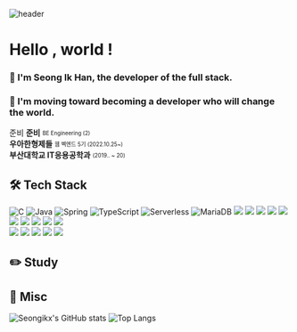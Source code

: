 ![header](https://capsule-render.vercel.app/api?type=waving&color=79EDFF&height=250&section=header&text=Seongik%20Han&fontSize=90&animation=fadeIn&fontAlignY=38&desc=%20&descAlignY=62&descAlign=62)

# Hello , world !

### 👋 I'm Seong Ik Han, the developer of the full stack.
### 🏃 I'm moving toward becoming a developer who will change the world.


준비 **준비**  <sub><sup>BE Engineering (2)</sup></sub>   
**우아한형제들**  <sub><sup>웹 벡엔드 5기  (2022.10.25~)</sup></sub>  
**부산대학교 IT응용공학과**  <sub><sup> (2019.. ~ 20)</sup></sub>  

## 🛠 Tech Stack

![C](https://img.shields.io/badge/-C-A8B9CC?style=flat-square&logo=C&logoColor=black)
![Java](https://img.shields.io/badge/-Java-007396?style=flat-square&logo=Java&logoColor=white)
![Spring](https://img.shields.io/badge/-Spring-6DB33F?style=flat-square&logo=Spring&logoColor=white)
![TypeScript](https://img.shields.io/badge/-TypeScript-3178C6?style=flat-square&logo=TypeScript&logoColor=white)
![Serverless](https://img.shields.io/badge/-Serverless-FD5750?style=flat-square&logo=Serverless&logoColor=white)
![MariaDB](https://img.shields.io/badge/-MariaDB-1F305F?style=flat-square&logo=mariadb&logoColor=white)
<img src="https://img.shields.io/badge/Python-3776AB?style=flat&logo=python&logoColor=white" /> <img src="https://img.shields.io/badge/Java-007396?style=flat&logo=Java&logoColor=white" />  <img src="https://img.shields.io/badge/C++-00599C?style=flat&logo=c%2B%2B&logoColor=white" /> <img src="https://img.shields.io/badge/Kotlin-7F52FF?style=flat&logo=kotlin&logoColor=white" /> <img src="https://img.shields.io/badge/Swift-F05138?style=flat&logo=swift&logoColor=white" /> <img src="https://img.shields.io/badge/Dart-0175C2?style=flat&logo=dart&logoColor=white" />
  <img src="https://img.shields.io/badge/AndroidStudio-3DDC84?style=flat&logo=androidstudio&logoColor=white" />  <img src="https://img.shields.io/badge/Xcode-147EFB?style=flat&logo=xcode&logoColor=white" />  <img src="https://img.shields.io/badge/Flutter-02569B?style=flat&logo=flutter&logoColor=white" />  <img src="https://img.shields.io/badge/OpenGL-147EFB?style=flat&logo=opengl&logoColor=white" />  
  <img src="https://img.shields.io/badge/Linux-FCC624?style=flat&logo=linux&logoColor=white" /> <img src="https://img.shields.io/badge/MacOS-000000?style=flat&logo=macos&logoColor=white" /> <img src="https://img.shields.io/badge/GitHub-181717?style=flat&logo=github&logoColor=white" /> <img src="https://img.shields.io/badge/Notion-000000?style=flat&logo=notion&logoColor=white" /> <img src="https://img.shields.io/badge/MySql-4479A1?style=flat&logo=Mysql&logoColor=white" /> 


## ✏️ Study


## 🎸 Misc

![Seongikx's GitHub stats](https://github-readme-stats.vercel.app/api?username=seongikx&show_icons=true&theme=radical)
![Top Langs](https://github-readme-stats.vercel.app/api/top-langs/?username=seongikx&layout=compact&theme=dark&exclude_repo=Madcamp01)
<!--
**seongikx/seongikx** is a ✨ _special_ ✨ repository because its `README.md` (this file) appears on your GitHub profile.

Here are some ideas to get you started:

- 🔭 I’m currently working on ...
- 🌱 I’m currently learning ...
- 👯 I’m looking to collaborate on ...
- 🤔 I’m looking for help with ...
- 💬 Ask me about ...
- 📫 How to reach me: ...
- 😄 Pronouns: ...
- ⚡ Fun fact: ...
-->
